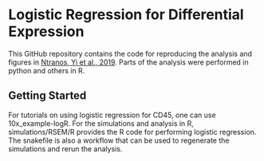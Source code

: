
# Logistic Regression for Differential Expression
This GitHub repository contains the code for reproducing the analysis and figures in [Ntranos, Yi et al., 2019](https://www.nature.com/articles/s41592-018-0303-9). Parts of the analysis were performed in python and others in R.

## Getting Started
For tutorials on using logistic regression for CD45, one can use 10x_example-logR.  For the simulations and analysis in R, simulations/RSEM/R provides the R code for performing logistic regression. The snakefile is also a workflow that can be used to regenerate the simulations and rerun the analysis.  




